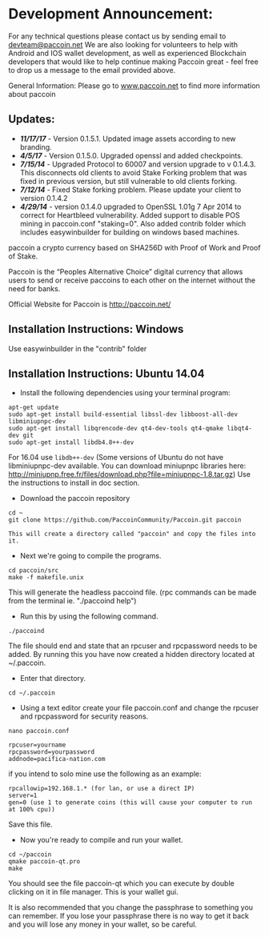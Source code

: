 # Development Announcement:
For any technical questions please contact us by sending email to devteam@paccoin.net
We are also looking for volunteers to help with Android and IOS wallet development, as well as experienced Blockchain developers that would like to help continue making Paccoin great - feel free to drop us a message to the email provided above.

General Information:
Please go to www.paccoin.net to find more information about paccoin

## Updates:
* ***11/17/17*** - Version 0.1.5.1. Updated image assets according to new branding. 
* ***4/5/17*** - Version 0.1.5.0. Upgraded openssl and added checkpoints. 
* ***7/15/14*** - Upgraded Protocol to 60007 and version upgrade to v 0.1.4.3. This disconnects old clients to avoid Stake Forking problem that was fixed in previous version, but still vulnerable to old clients forking.
* ***7/12/14*** - Fixed Stake forking problem. Please update your client to version 0.1.4.2
* ***4/29/14*** - version 0.1.4.0 upgraded to OpenSSL 1.01g 7 Apr 2014 to correct for Heartbleed vulnerability. Added support to disable POS mining in paccoin.conf "staking=0". Also added contrib folder which includes easywinbuilder for building on windows based machines.

paccoin a crypto currency based on SHA256D with Proof of Work and Proof of Stake.
 
Paccoin is the “Peoples Alternative Choice” digital currency that allows users to send or receive paccoins to each other on the internet without the need for banks.

Official Website for Paccoin is http://paccoin.net/

## Installation Instructions: Windows

Use easywinbuilder in the "contrib" folder

## Installation Instructions: Ubuntu 14.04

* Install the following dependencies using your terminal program:

```
apt-get update
sudo apt-get install build-essential libssl-dev libboost-all-dev libminiupnpc-dev
sudo apt-get install libqrencode-dev qt4-dev-tools qt4-qmake libqt4-dev git
sudo apt-get install libdb4.8++-dev

```
For 16.04 use `libdb++-dev`
(Some versions of Ubuntu do not have libminiupnpc-dev available. You can download miniupnpc libraries here: http://miniupnp.free.fr/files/download.php?file=miniupnpc-1.8.tar.gz) Use the instructions to install in doc section.

* Download the paccoin repository

```
cd ~
git clone https://github.com/PaccoinCommunity/Paccoin.git paccoin

This will create a directory called "paccoin" and copy the files into it. 
```

* Next we're going to compile the programs.

```
cd paccoin/src
make -f makefile.unix
```

This will generate the headless paccoind file. (rpc commands can be made from the terminal ie. "./paccoind help")

* Run this by using the following command.

`./paccoind`

The file should end and state that an rpcuser and rpcpassword needs to be added. By running this you have now created 
a hidden directory located at ~/.paccoin. 

* Enter that directory.

`cd ~/.paccoin`

* Using a text editor create your file paccoin.conf and change the rpcuser and rpcpassword for security 
reasons. 

```
nano paccoin.conf
```

```
rpcuser=yourname
rpcpassword=yourpassword
addnode=pacifica-nation.com
```

if you intend to solo mine use the following as an example:

```
rpcallowip=192.168.1.* (for lan, or use a direct IP)
server=1
gen=0 (use 1 to generate coins (this will cause your computer to run at 100% cpu))
```

Save this file. 

* Now you're ready to compile and run your wallet.

```
cd ~/paccoin
qmake paccoin-qt.pro
make
```

You should see the file paccoin-qt which you can execute by double clicking on it in file manager. This is your wallet 
gui.

It is also recommended that you change the passphrase to something you can remember. If you lose your passphrase 
there is no way to get it back and you will lose any money in your wallet, so be careful.
